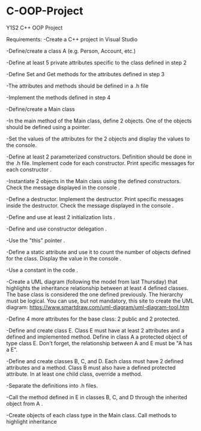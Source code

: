 # C-OOP-Project
Y1S2 C++ OOP Project


Requirements:
-Create a C++ project in Visual Studio

-Define/create a class A (e.g. Person, Account, etc.) 

-Define at least 5 private attributes specific to the class defined in step 2 

-Define Set and Get methods for the attributes defined in step 3 

-The attributes and methods should be defined in a .h file 

-Implement the methods defined in step 4 

-Define/create a Main class

-In the main method of the Main class, define 2 objects. One of the objects should be defined using a pointer. 

-Set the values of the attributes for the 2 objects and display the values to the console.

-Define at least 2 parameterized constructors. Definition should be done in the .h file. Implement code for each constructor. Print specific messages for each constructor .

-Instantiate 2 objects in the Main class using the defined constructors. Check the message displayed in the console .

-Define a destructor. Implement the destructor. Print specific messages inside the destructor. Check the message displayed in the console .

-Define and use at least 2 initialization lists .

-Define and use constructor delegation .

-Use the "this" pointer .

-Define a static attribute and use it to count the number of objects defined for the class. Display the value in the console .

-Use a constant in the code .

-Create a UML diagram (following the model from last Thursday) that highlights the inheritance relationship between at least 4 defined classes. The base class is considered the one defined previously. The hierarchy must be logical. You can use, but not mandatory, this site to create the UML diagram: https://www.smartdraw.com/uml-diagram/uml-diagram-tool.htm

-Define 4 more attributes for the base class: 2 public and 2 protected.

-Define and create class E. Class E must have at least 2 attributes and a defined and implemented method. Define in class A a protected object of type class E. Don't forget, the relationship between A and E must be "A has a E".

-Define and create classes B, C, and D. Each class must have 2 defined attributes and a method. Class B must also have a defined protected attribute. In at least one child class, override a method.

-Separate the definitions into .h files.

-Call the method defined in E in classes B, C, and D through the inherited object from A .

-Create objects of each class type in the Main class. Call methods to highlight inheritance 
